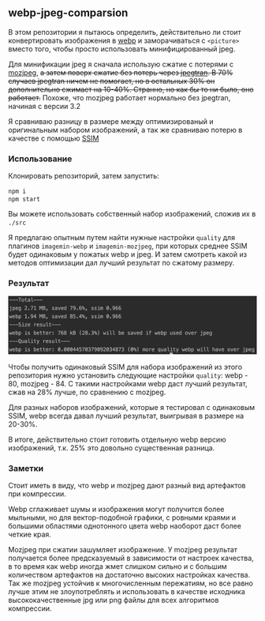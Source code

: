 ## webp-jpeg-comparsion


В этом репозитории я пытаюсь определить, действительно ли стоит конвертировать изображения в [webp](https://developers.google.com/speed/webp/) и заморачиваться с `<picture>` вместо того, чтобы просто использовать минифицированный jpeg.

Для минификации jpeg я сначала использую сжатие с потерями с [mozjpeg](https://github.com/mozilla/mozjpeg), ~~а затем поверх сжатие без потерь через [jpegtran](https://github.com/imagemin/imagemin-jpegtran). В 70% случаев jpegtran ничем не помогает, но в остальных 30% он дополнительно сжимает на 10-40%. Странно, но как бы то ни было, оно работает.~~ Похоже, что mozjpeg работает нормально без jpegtran, начиная с версии 3.2

Я сравниваю разницу в размере между оптимизированый и оригинальным набором изображений, а так же сравниваю потерю в качестве с помощью [SSIM](https://github.com/darosh/image-ssim-js)


### Использование

Клонировать репозиторий, затем запустить:
```
npm i
npm start
```

Вы можете использовать собственный набор изображений, сложив их в `./src`

Я предлагаю опытным путем найти нужные настройки `quality` для плагинов `imagemin-webp` и `imagemin-mozjpeg`, при которых среднее SSIM будет одинаковым у пожатых webp и jpeg. И затем смотреть какой из методов оптимизации дал лучший результат по сжатому размеру.


### Результат
![Logo](result.png)

Чтобы получить одинаковый SSIM для набора изображений из этого репозитория нужно установить следующие настройки `quality`: webp - 80, mozjpeg - 84. С такими настройками webp даст лучший результат, сжав на 28% лучше, по сравнению с mozjpeg. 

Для разных наборов изображений, которые я тестировал с одинаковым SSIM, webp всегда давал лучший результат, выигрывая в размере на 20-30%.

В итоге, действительно стоит готовить отдельную webp версию изображений, т.к. 25% это довольно существенная разница.


### Заметки

Стоит иметь в виду, что webp и mozjpeg дают разный вид артефактов при компрессии. 

Webp сглаживает шумы и изображения могут получится более мыльными, но для вектор-подобной графики, с ровными краями и большими областями однотонного цвета webp наоборот даст более четкие края. 

Mozjpeg при сжатии зашумляет изображение. У mozjpeg результат получается более предсказуемый в зависимости от настроек качества, в то время как webp иногда жмет слишком сильно и с большим количеством артефактов на достаточно высоких настройках качества. Так же mozjpeg устойчив к многочисленным пережатиям, но все равно лучше этим не злоупотреблять и использовать в качестве исходника высококачественные jpg или png файлы для всех алгоритмов компрессии.
 
